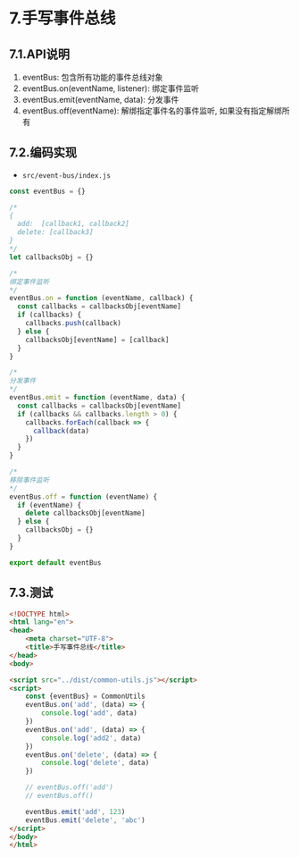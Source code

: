 # 7.手写事件总线
## 7.1.API说明
1. eventBus: 包含所有功能的事件总线对象
2. eventBus.on(eventName, listener): 绑定事件监听
3. eventBus.emit(eventName, data): 分发事件
4. eventBus.off(eventName): 解绑指定事件名的事件监听, 如果没有指定解绑所有
## 7.2.编码实现
- `src/event-bus/index.js`
```js
const eventBus = {}

/* 
{
  add:  [callback1, callback2]
  delete: [callback3]
}
*/
let callbacksObj = {}

/* 
绑定事件监听
*/
eventBus.on = function (eventName, callback) {
  const callbacks = callbacksObj[eventName]
  if (callbacks) {
    callbacks.push(callback)
  } else {
    callbacksObj[eventName] = [callback]
  }
}

/* 
分发事件
*/
eventBus.emit = function (eventName, data) {
  const callbacks = callbacksObj[eventName]
  if (callbacks && callbacks.length > 0) {
    callbacks.forEach(callback => {
      callback(data)
    })
  }
}

/* 
移除事件监听
*/
eventBus.off = function (eventName) {
  if (eventName) {
    delete callbacksObj[eventName]
  } else {
    callbacksObj = {}
  }
}

export default eventBus
```
## 7.3.测试
```html
<!DOCTYPE html>
<html lang="en">
<head>
    <meta charset="UTF-8">
    <title>手写事件总线</title>
</head>
<body>

<script src="../dist/common-utils.js"></script>
<script>
    const {eventBus} = CommonUtils
    eventBus.on('add', (data) => {
        console.log('add', data)
    })
    eventBus.on('add', (data) => {
        console.log('add2', data)
    })
    eventBus.on('delete', (data) => {
        console.log('delete', data)
    })

    // eventBus.off('add')
    // eventBus.off()

    eventBus.emit('add', 123)
    eventBus.emit('delete', 'abc')
</script>
</body>
</html>

```
